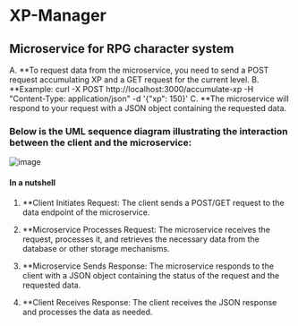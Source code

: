 # XP-Manager
## Microservice for RPG character system

A. **To request data from the microservice, you need to send a POST request accumulating XP and a GET request for the current level.
B. **Example: curl -X POST http://localhost:3000/accumulate-xp -H "Content-Type: application/json" -d '{"xp": 150}'
C. **The microservice will respond to your request with a JSON object containing the requested data.
### Below is the UML sequence diagram illustrating the interaction between the client and the microservice:
 ![image](https://github.com/Nawunglefac/XP-Manager/assets/122139479/b6864d63-7d07-4f17-a9dc-4f22622c0cc4)


#### In a nutshell
1. **Client Initiates Request:
The client sends a POST/GET request to the data endpoint of the microservice.

2. **Microservice Processes Request:
The microservice receives the request, processes it, and retrieves the necessary data from the database or other storage mechanisms.

3. **Microservice Sends Response:
The microservice responds to the client with a JSON object containing the status of the request and the requested data.

4. **Client Receives Response:
The client receives the JSON response and processes the data as needed.
